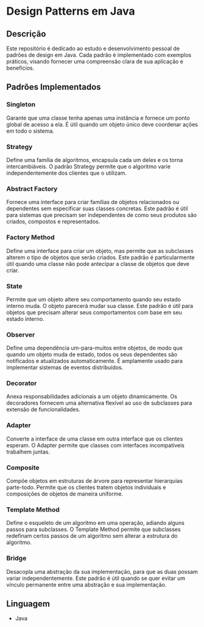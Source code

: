 # Design Patterns em Java

## Descrição
Este repositório é dedicado ao estudo e desenvolvimento pessoal de padrões de design em Java. Cada padrão é implementado com exemplos práticos, visando fornecer uma compreensão clara de sua aplicação e benefícios.

## Padrões Implementados

### Singleton
Garante que uma classe tenha apenas uma instância e fornece um ponto global de acesso a ela. É útil quando um objeto único deve coordenar ações em todo o sistema.

### Strategy
Define uma família de algoritmos, encapsula cada um deles e os torna intercambiáveis. O padrão Strategy permite que o algoritmo varie independentemente dos clientes que o utilizam.

### Abstract Factory
Fornece uma interface para criar famílias de objetos relacionados ou dependentes sem especificar suas classes concretas. Este padrão é útil para sistemas que precisam ser independentes de como seus produtos são criados, compostos e representados.

### Factory Method
Define uma interface para criar um objeto, mas permite que as subclasses alterem o tipo de objetos que serão criados. Este padrão é particularmente útil quando uma classe não pode antecipar a classe de objetos que deve criar.

### State
Permite que um objeto altere seu comportamento quando seu estado interno muda. O objeto parecerá mudar sua classe. Este padrão é útil para objetos que precisam alterar seus comportamentos com base em seu estado interno.

### Observer
Define uma dependência um-para-muitos entre objetos, de modo que quando um objeto muda de estado, todos os seus dependentes são notificados e atualizados automaticamente. É amplamente usado para implementar sistemas de eventos distribuídos.

### Decorator
Anexa responsabilidades adicionais a um objeto dinamicamente. Os decoradores fornecem uma alternativa flexível ao uso de subclasses para extensão de funcionalidades.

### Adapter
Converte a interface de uma classe em outra interface que os clientes esperam. O Adapter permite que classes com interfaces incompatíveis trabalhem juntas.

### Composite
Compõe objetos em estruturas de árvore para representar hierarquias parte-todo. Permite que os clientes tratem objetos individuais e composições de objetos de maneira uniforme.

### Template Method
Define o esqueleto de um algoritmo em uma operação, adiando alguns passos para subclasses. O Template Method permite que subclasses redefinam certos passos de um algoritmo sem alterar a estrutura do algoritmo.

### Bridge
Desacopla uma abstração da sua implementação, para que as duas possam variar independentemente. Este padrão é útil quando se quer evitar um vínculo permanente entre uma abstração e sua implementação.

## Linguagem
- Java
